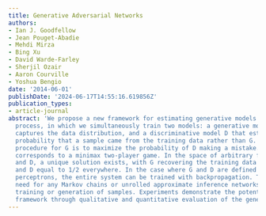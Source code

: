 ```yaml
---
title: Generative Adversarial Networks
authors:
- Ian J. Goodfellow
- Jean Pouget-Abadie
- Mehdi Mirza
- Bing Xu
- David Warde-Farley
- Sherjil Ozair
- Aaron Courville
- Yoshua Bengio
date: '2014-06-01'
publishDate: '2024-06-17T14:55:16.619856Z'
publication_types:
- article-journal
abstract: 'We propose a new framework for estimating generative models via an adversarial
  process, in which we simultaneously train two models: a generative model G that
  captures the data distribution, and a discriminative model D that estimates the
  probability that a sample came from the training data rather than G. The training
  procedure for G is to maximize the probability of D making a mistake. This framework
  corresponds to a minimax two-player game. In the space of arbitrary functions G
  and D, a unique solution exists, with G recovering the training data distribution
  and D equal to 1/2 everywhere. In the case where G and D are defined by multilayer
  perceptrons, the entire system can be trained with backpropagation. There is no
  need for any Markov chains or unrolled approximate inference networks during either
  training or generation of samples. Experiments demonstrate the potential of the
  framework through qualitative and quantitative evaluation of the generated samples.'
---
```

